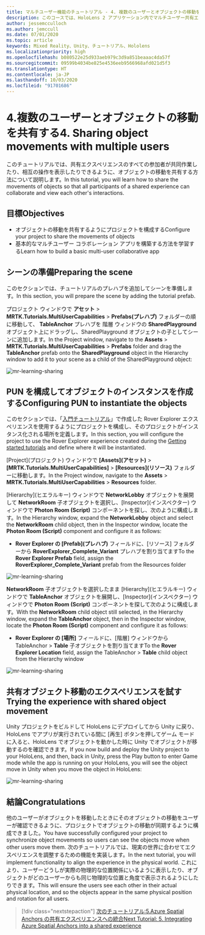 ```yaml
---
title: マルチユーザー機能のチュートリアル - 4. 複数のユーザーとオブジェクトの移動を共有する
description: このコースでは、HoloLens 2 アプリケーション内でマルチユーザー共有エクスペリエンスを実装する方法について学習します。
author: jessemcculloch
ms.author: jemccull
ms.date: 07/01/2020
ms.topic: article
keywords: Mixed Reality、Unity、チュートリアル、Hololens
ms.localizationpriority: high
ms.openlocfilehash: b080522e25d933aeb979c3d9a851beaaac4da57f
ms.sourcegitcommit: 09599b4034be825e4536eeb9566968afd021d5f3
ms.translationtype: HT
ms.contentlocale: ja-JP
ms.lasthandoff: 10/03/2020
ms.locfileid: "91701686"
---
```

# <a name="4-sharing-object-movements-with-multiple-users"></a><span data-ttu-id="99cf5-105">4.複数のユーザーとオブジェクトの移動を共有する</span><span class="sxs-lookup"><span data-stu-id="99cf5-105">4. Sharing object movements with multiple users</span></span>

<span data-ttu-id="99cf5-106">このチュートリアルでは、共有エクスペリエンスのすべての参加者が共同作業したり、相互の操作を表示したりできるように、オブジェクトの移動を共有する方法について説明します。</span><span class="sxs-lookup"><span data-stu-id="99cf5-106">In this tutorial, you will learn how to share the movements of objects so that all participants of a shared experience can collaborate and view each other's interactions.</span></span>

## <a name="objectives"></a><span data-ttu-id="99cf5-107">目標</span><span class="sxs-lookup"><span data-stu-id="99cf5-107">Objectives</span></span>

* <span data-ttu-id="99cf5-108">オブジェクトの移動を共有するようにプロジェクトを構成する</span><span class="sxs-lookup"><span data-stu-id="99cf5-108">Configure your project to share the movements of objects</span></span>
* <span data-ttu-id="99cf5-109">基本的なマルチユーザー コラボレーション アプリを構築する方法を学習する</span><span class="sxs-lookup"><span data-stu-id="99cf5-109">Learn how to build a basic multi-user collaborative app</span></span>

## <a name="preparing-the-scene"></a><span data-ttu-id="99cf5-110">シーンの準備</span><span class="sxs-lookup"><span data-stu-id="99cf5-110">Preparing the scene</span></span>

<span data-ttu-id="99cf5-111">このセクションでは、チュートリアルのプレハブを追加してシーンを準備します。</span><span class="sxs-lookup"><span data-stu-id="99cf5-111">In this section, you will prepare the scene by adding the tutorial prefab.</span></span>

<span data-ttu-id="99cf5-112">プロジェクト ウィンドウで **アセット** > **MRTK.Tutorials.MultiUserCapabilities** > **Prefabs\(プレハブ\)** フォルダーの順に移動して、 **TableAnchor** プレハブを 階層 ウィンドウの **SharedPlayground** オブジェクト上にドラッグし、SharedPlayground オブジェクトの子としてシーンに追加します。</span><span class="sxs-lookup"><span data-stu-id="99cf5-112">In the Project window, navigate to the **Assets** > **MRTK.Tutorials.MultiUserCapabilities** > **Prefabs** folder and drag the **TableAnchor** prefab onto the **SharedPlayground** object in the Hierarchy window to add it to your scene as a child of the SharedPlayground object:</span></span>

![mr-learning-sharing](images/mr-learning-sharing/sharing-04-section1-step1-1.png)

## <a name="configuring-pun-to-instantiate-the-objects"></a><span data-ttu-id="99cf5-114">PUN を構成してオブジェクトのインスタンスを作成する</span><span class="sxs-lookup"><span data-stu-id="99cf5-114">Configuring PUN to instantiate the objects</span></span>

<span data-ttu-id="99cf5-115">このセクションでは、「[入門チュートリアル](mr-learning-base-01.md)」で作成した Rover Explorer エクスペリエンスを使用するようにプロジェクトを構成し、そのプロジェクトがインスタンス化される場所を定義します。</span><span class="sxs-lookup"><span data-stu-id="99cf5-115">In this section, you will configure the project to use the Rover Explorer experience created during the [Getting started tutorials](mr-learning-base-01.md) and define where it will be instantiated.</span></span>

<span data-ttu-id="99cf5-116">[Project]\(プロジェクト\) ウィンドウで **[Assets]\(アセット\)**  >  **[MRTK.Tutorials.MultiUserCapabilities]**  >  **[Resources]\(リソース\)** フォルダーに移動します。</span><span class="sxs-lookup"><span data-stu-id="99cf5-116">In the Project window, navigate to the **Assets** > **MRTK.Tutorials.MultiUserCapabilities** > **Resources** folder.</span></span>

<span data-ttu-id="99cf5-117">[Hierarchy]\(ヒエラルキー\) ウィンドウで **NetworkLobby** オブジェクトを展開して **NetworkRoom** 子オブジェクトを選択し、[Inspector]\(インスペクター\) ウィンドウで **Photon Room (Script)** コンポーネントを探し、次のように構成します。</span><span class="sxs-lookup"><span data-stu-id="99cf5-117">In the Hierarchy window, expand the **NetworkLobby** object and select the **NetworkRoom** child object, then in the Inspector window, locate the **Photon Room (Script)** component and configure it as follows:</span></span>

* <span data-ttu-id="99cf5-118">**Rover Explorer の [Prefab]\(プレハブ\)** フィールドに、[リソース] フォルダーから **RoverExplorer_Complete_Variant** プレハブを割り当てます</span><span class="sxs-lookup"><span data-stu-id="99cf5-118">To the **Rover Explorer Prefab** field, assign the **RoverExplorer_Complete_Variant** prefab from the Resources folder</span></span>

![mr-learning-sharing](images/mr-learning-sharing/sharing-04-section2-step1-1.png)

<span data-ttu-id="99cf5-120">**NetworkRoom** 子オブジェクトを選択したまま [Hierarchy]\(ヒエラルキー\) ウィンドウで **TableAnchor** オブジェクトを展開し、[Inspector]\(インスペクター\) ウィンドウで **Photon Room (Script)** コンポーネントを探して次のように構成します。</span><span class="sxs-lookup"><span data-stu-id="99cf5-120">With the **NetworkRoom** child object still selected, in the Hierarchy window, expand the **TableAnchor** object, then in the Inspector window, locate the **Photon Room (Script)** component and configure it as follows:</span></span>

* <span data-ttu-id="99cf5-121">**Rover Explorer の [場所]** フィールドに、[階層] ウィンドウから TableAnchor > **Table** 子オブジェクトを割り当てます</span><span class="sxs-lookup"><span data-stu-id="99cf5-121">To the **Rover Explorer Location** field, assign the TableAnchor > **Table** child object from the Hierarchy window</span></span>

![mr-learning-sharing](images/mr-learning-sharing/sharing-04-section2-step1-2.png)

## <a name="trying-the-experience-with-shared-object-movement"></a><span data-ttu-id="99cf5-123">共有オブジェクト移動のエクスペリエンスを試す</span><span class="sxs-lookup"><span data-stu-id="99cf5-123">Trying the experience with shared object movement</span></span>

<span data-ttu-id="99cf5-124">Unity プロジェクトをビルドして HoloLens にデプロイしてから Unity に戻り、HoloLens でアプリが実行されている間に [再生] ボタンを押してゲーム モードに入ると、HoloLens でオブジェクトを動かした時に Unity でオブジェクトが移動するのを確認できます。</span><span class="sxs-lookup"><span data-stu-id="99cf5-124">If you now build and deploy the Unity project to your HoloLens, and then, back in Unity, press the Play button to enter Game mode while the app is running on your HoloLens, you will see the object move in Unity when you move the object in HoloLens:</span></span>

![mr-learning-sharing](images/mr-learning-sharing/sharing-04-section3-step1-1.gif)

## <a name="congratulations"></a><span data-ttu-id="99cf5-126">結論</span><span class="sxs-lookup"><span data-stu-id="99cf5-126">Congratulations</span></span>

<span data-ttu-id="99cf5-127">他のユーザーがオブジェクトを移動したときにそのオブジェクトの移動をユーザーが確認できるように、プロジェクトでオブジェクトの移動が同期するように構成できました。</span><span class="sxs-lookup"><span data-stu-id="99cf5-127">You have successfully configured your project to synchronize object movements so users can see the objects move when other users move them.</span></span> <span data-ttu-id="99cf5-128">次のチュートリアルでは、現実の世界に合わせてエクスペリエンスを調整するための機能を実装します。</span><span class="sxs-lookup"><span data-stu-id="99cf5-128">In the next tutorial, you will implement functionality to align the experience in the physical world.</span></span> <span data-ttu-id="99cf5-129">これにより、ユーザーどうしが実際の物理的な位置関係にいるように表示したり、オブジェクトがどのユーザーからも同じ物理的な位置と角度で表示されるようにしたりできます。</span><span class="sxs-lookup"><span data-stu-id="99cf5-129">This will ensure the users see each other in their actual physical location, and so the objects appear in the same physical position and rotation for all users.</span></span>

> [!div class="nextstepaction"]
> [<span data-ttu-id="99cf5-130">次のチュートリアル:5.Azure Spatial Anchors の共有エクスペリエンスへの統合</span><span class="sxs-lookup"><span data-stu-id="99cf5-130">Next Tutorial: 5. Integrating Azure Spatial Anchors into a shared experience</span></span>](mr-learning-sharing-05.md)
